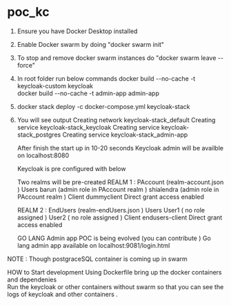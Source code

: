# poc_kc
1. Ensure you have Docker Desktop installed
2. Enable Docker swarm by doing "docker swarm init"
3. To stop and remove docker swarm instances do "docker swarm leave --force" 
4. In root folder  run below commands 
   docker build --no-cache -t keycloak-custom keycloak   
   docker build --no-cache -t admin-app admin-app
5. docker stack deploy -c docker-compose.yml keycloak-stack
6. You will see output
      Creating network keycloak-stack_default
      Creating service keycloak-stack_keycloak
      Creating service keycloak-stack_postgres
      Creating service keycloak-stack_admin-app

   After finish the start up in 10-20  seconds Keycloak admin will be availble on localhost:8080

   Keycloak is pre configured with below 

     Two realms will be pre-created
       REALM 1 : PAccount (realm-account.json )
         Users
             barun (admin role in PAccount realm )
             shialendra (admin role in PAccount realm )
         Client
             dummyclient
                 Direct grant access enabled

   REALM 2 :  EndUsers (realm-endUsers.json )
       Users
           User1 (  no role assigned  )
           User2  ( no role assigned )
       Client
           endusers-client 
               Direct grant access enabled 

   GO LANG Admin app POC is being evolved (you can contribute )
   Go lang admin app available on localhost:9081/login.html 

  NOTE : Though postgraceSQL container is coming up in swarm

  HOW to Start development 
  Using Dockerfile bring up the docker containers and dependenies  
  Run the keycloak or other containers without swarm so that you can see the logs of keycloak and other containers . 

